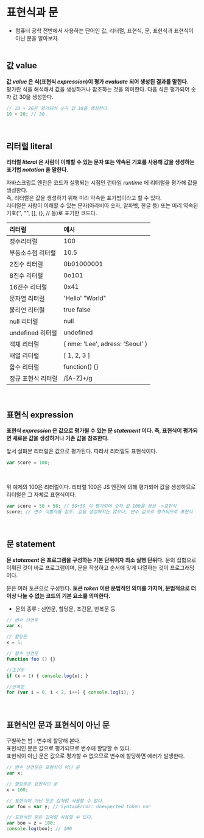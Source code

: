 # 표현식과 문

* 컴퓨터 공학 전반에서 사용하는 단어인 값, 리터럴, 표현식, 문, 표현식과 표현식이 아닌 문을 알아보자. <br><br>

## 값 value

__값 _value_ 은 식(표현식 _expression_)이 평가 _evaluate_ 되어 생성된 결과를 말한다.__ <br>
평가란 식을 해석해서 값을 생성하거나 참조하는 것을 의미한다. 다음 식은 평가되어 숫자 값 30을 생성한다. 
<br>

```js
// 10 + 20은 평가되어 숫자 값 30을 생성한다.
10 + 20; // 30
``` 
<br>

## 리터럴 literal

__리터럴 _literal_ 은 사람이 이해할 수 있는 문자 또는 약속된 기호를 사용해 값을 생성하는 표기법 _notation_ 을 말한다.__ <br>

자바스크립트 엔진은 코드가 실행되는 시점인 런타임 _runtime_ 에 리터럴을 평가해 값을 생성한다. <br>
즉, 리터럴은 값을 생성하기 위해 미리 약속한 표기법이라고 할 수 있다. <br>
리터럴은 사람이 이해할 수 있는 문자(아라비아 숫자, 알파벳, 한글 등) 또는 미리 약속된 기호('', "", [], {}, // 등)로 표기한 코드다. <br>

|리터럴|예시|
|:---|:---|
|정수리터럴|100|
|부동소수점 리터럴|10.5|
|2진수 리터럴|0b01000001|
|8진수 리터럴|0o101|
|16진수 리터럴|0x41|
|문자열 리터럴|'Hello' "World"|
|불리언 리터럴|true false|
|null 리터럴|null|
|undefined 리터럴|undefined|
|객체 리터럴|{ nme: 'Lee', adress: 'Seoul' }|
|배열 리터럴|[ 1, 2, 3 ]|
|함수 리터럴|function() {}|
|정규 표현식 리터럴|/[A-Z]+/g|
<br>

## 표현식 expression

__표현식 _expression_ 은 값으로 평가될 수 있는 문 _statement_ 이다. 즉, 표현식이 평가되면 새로운 값을 생성하거나 기존 값을 참조한다.__ <br>

앞서 살펴본 리터럴은 값으로 평가된다. 따라서 리터럴도 표현식이다. <br>

```js
var score = 100;
```
<br>

위 예제의 100은 리터럴이다. 리터럴 100은 JS 엔진에 의해 평가되어 값을 생성하므로 리터럴은 그 자체로 표현식이다. <br>

```js
var score = 50 + 50; // 50+50 이 평가되어 숫자 값 100을 생성 ->표현식
score; // 변수 식별자를 참조. 값을 생성하지는 않으나, 변수 값으로 평가되므로 표현식
```
<br>

## 문 statement

__문 _statement_ 은 프로그램을 구성하는 기본 단위이자 최소 실행 단위다.__
문의 집합으로 이뤄진 것이 바로 프로그램이며, 문을 작성하고 순서에 맞게 나열하는 것이 프로그래밍이다. <br>

문은 여러 토큰으로 구성된다. __토큰 _token_ 이란 문법적인 의미를 가지며, 문법적으로 더 이상 나눌 수 없는 코드의 기본 요소를 의미한다.__ <br>

* 문의 종류 : 선언문, 할당문, 조건문, 반복문 등 <br>

```js
// 변수 선언문
var x;

// 할당문
x = 5;

// 함수 선언문
function foo () {}

//조건문
if (x > 1) { console.log(x); }

//반복문
for (var i = 0; i < 2; i++) { console.log(i); }
```
<br>

## 표현식인 문과 표현식이 아닌 문

구별하는 법 : 변수에 할당해 본다. <br>
표현식인 문은 값으로 평가되므로 변수에 할당할 수 있다.<br> 
표현식이 아닌 문은 값으로 평가할 수 없으므로 변수에 할당하면 에러가 발생한다. <br>

```js 
// 변수 선언문은 표현식이 아닌 문
var x;

// 할당문은 표현식인 문
x = 100;

// 표현식이 아닌 문은 값처럼 사용할 수 없다.
var foo = var y; // SyntaxError: Unexpected token var

// 표현식인 문은 값처럼 사용할 수 있다.
var boo = z = 100;
console.log(boo); // 100
```
